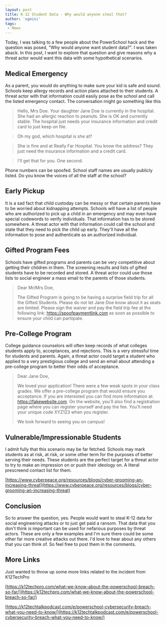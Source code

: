 ```yaml
---
layout: post
title: K-12 Student Data - Why would anyone steal that?
author: 'ogmini'
tags:
 - News 
---
```


Today, I was talking to a few people about the PowerSchool hack and the question was posed, "Why would anyone want student data?". I was taken aback. In this post, I want to explore that question and give reasons why a threat actor would want this data with some hypothetical scenarios.

## Medical Emergency

As a parent, you would do anything to make sure your kid is safe and sound. Schools keep allergy records and action plans attached to their students. A threat actor with that information could easily pose as the school and call the listed emergency contact. The conversation might go something like this

> Hello, Mrs Doe. Your daughter Jane Doe is currently in the hospital. She had an allergic reaction to peanuts. She is OK and currently stable. The hospital just needs your insurance information and credit card to just keep on file. 

> Oh my god, which hospital is she at?

> She is fine and at Really Far Hospital. You know the address? They just need the insurance information and a credit card.

> I'll get that for you. One second.

Phone numbers can be spoofed. School staff names are usually publicly listed. Do you know the voices of all the staff at the school? 

## Early Pickup

It is a sad fact that child custoday can be messy or that certain parents have to be worried about kidnapping attempts. Schools will have a list of people who are authorized to pick up a child in an emergency and may even have special codewords to verify individuals. That information has to be stored somewhere. A threat actor with that information could call the school and state that they need to pick the child up early. They'll have all the information to pose and authenticate as an authorized individual. 

## Gifted Program Fees

Schools have gifted programs and parents can be very competitive about getting their children in them. The screening results and lists of gifted students have to be recorded and stored. A threat actor could use those lists to social engineer a mass email to the parents of those students. 

> Dear Mr/Mrs Doe,
> 
> The Gifted Program is going to be having a surprise field trip for all the Gifted Students. Please do not let Jane Doe know about it as seats are limited. Please sign the waiver and pay the field trip fee at the following link: https://spoofpaymentlink.com as soon as possible to ensure your child can partiipate.

## Pre-College Program

College guidance counselors will often keep records of what colleges students apply to, acceptances, and rejections. This is a very stressful time for students and parents. Again, a threat actor could target a student who applied to a very prestigious college and send an email about attending a pre-college program to better their odds of acceptance. 

> Dear Jane Doe,
>
> We loved your application! There were a few weak spots in your class grades. We offer a pre-college program that would ensure you acceptance. If you are interested you can find more information at: https://fakewebsite.com. On the website, you'll also find a registration page where you can register yourself and pay the fee. You'll need your unique code XYZ123 when you register. 
>
> We look forward to seeing you on campus!

## Vulnerable/Impressionable Students

I admit fully that this scenario may be far fetched. Schools may mark students as at risk, at risk, or some other term for the purposes of better serving their needs. These students are the perfect target for a threat actor to try to make an impression on or push their ideology on. A literal prescreend contact list for them.

[https://www.cyberpeace.org/resources/blogs/cyber-grooming-an-increasing-threat](https://www.cyberpeace.org/resources/blogs/cyber-grooming-an-increasing-threat)

## Conclusion
So to answer the question, yes. People would want to steal K-12 data for social engineering attacks or to just get paid a ransom. That data that you don't think is important can be used for nefarious purposes by threat actors. These are only a few examples and I'm sure there could be some other far more creative attacks out there. I'd love to hear about any others that you can think of. So feel free to post them in the comments. 

## More Links
Just wanted to throw up some more links related to the incident from K12TechPro

[https://k12techpro.com/what-we-know-about-the-powerschool-breach-so-far/](https://k12techpro.com/what-we-know-about-the-powerschool-breach-so-far/)

[https://k12techtalkpodcast.com/e/powerschool-cybersecurity-breach-what-you-need-to-know/](https://k12techtalkpodcast.com/e/powerschool-cybersecurity-breach-what-you-need-to-know/)

